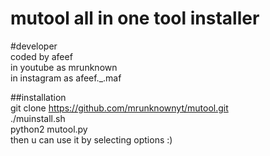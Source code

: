 # mutool all in one tool installer

#developer<br>
coded by afeef<br>
in youtube as mrunknown<br>
in instagram as afeef._.maf<br>

##installation <br>
git clone https://github.com/mrunknownyt/mutool.git<br>
./muinstall.sh<br>
python2 mutool.py<br>
then u can use it by selecting options :)<br>
